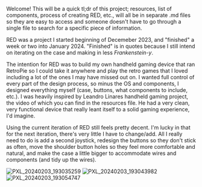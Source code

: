 Welcome! This will be a quick tl;dr of this project; resources, list of components, process of creating RED, etc., will all be in separate .md files so they are easy to access and someone doesn't have to go through a single file to search for a specific piece of information.

RED was a project I started beginning of Decemeber 2023, and "finished" a week or two into January 2024. "Finished" is in quotes because I still intend on iterating on the case and making in less _Frankenstein-y_. 

The intention for RED was to build my own handheld gaming device that ran RetroPie so I could take it anywhere and play the retro games that I loved including a lot of the ones I may have missed out on. I wanted full control of every part of the design process, so minus the
OS and components, I designed everything myself (case, buttons, what components to include, etc.). I was heavily inspired by Leandro Linares handheld gaming project, the video of which you can find in the resources file. He had a very clean, very functional device that 
really leant itself to a solid gaming experience, I'd imagine.

Using the current iteration of RED still feels pretty decent. I'm lucky in that for the next iteration, there's very little I have to change/add. All I really need to do is add a second joystick, redesign the buttons so they don't stick as often, move the shoulder button
holes so they feel more comfortable and natural, and make the case a little bigger to accommodate wires and components (and tidy up the wires).

![PXL_20240203_193035259](https://github.com/DavidJamesAdam/RED-Retro-Entertainment-Device-/assets/51091241/9b49205b-bd01-4ee7-985e-15c9608aa43e)
![PXL_20240203_193043982](https://github.com/DavidJamesAdam/RED-Retro-Entertainment-Device-/assets/51091241/b2c80f1b-0f7c-49d6-b6c5-288df75f1cf5)
![PXL_20240203_193054747](https://github.com/DavidJamesAdam/RED-Retro-Entertainment-Device-/assets/51091241/88921d35-e9f6-4628-a284-5cb32b003bd2)
